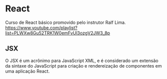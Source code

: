 # React
Curso de React básico promovido pelo instrutor Ralf Lima. https://www.youtube.com/playlist?list=PLWXw8Gu52TRK1W0emFvUl3ozgV2JW3_8p

## JSX
O JSX é um acrônimo para JavaScript XML, e é considerado um extensão da sintaxe do JavaScript para criação e rendereização de componentes em uma aplicação React.
